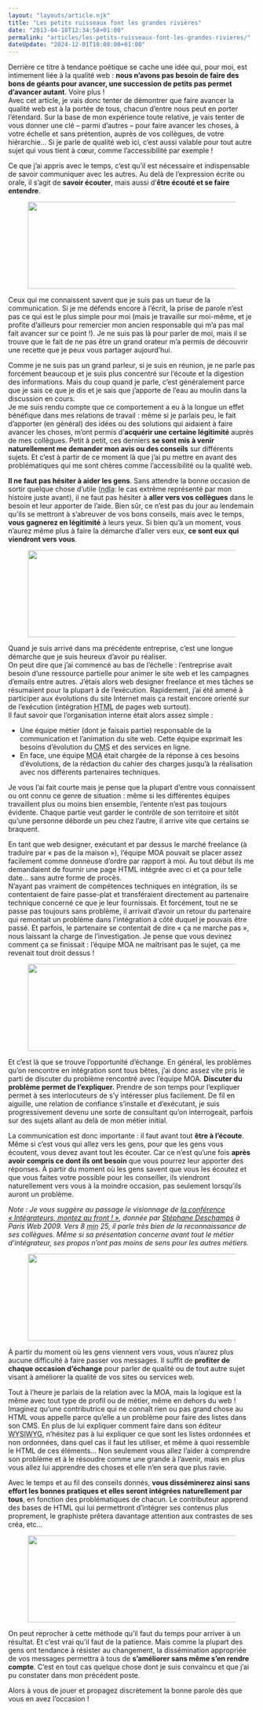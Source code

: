 ```yaml
---
layout: "layouts/article.njk"
title: "Les petits ruisseaux font les grandes rivières"
date: "2013-04-18T12:34:58+01:00"
permalink: "articles/les-petits-ruisseaux-font-les-grandes-rivieres/"
dateUpdate: "2024-12-01T10:08:00+01:00"
---
```


<p>Derrière ce titre à tendance poétique se cache une idée qui, pour moi, est intimement liée à la qualité web : <strong>nous n’avons pas besoin de faire des bons de géants pour avancer, une succession de petits pas permet d’avancer autant</strong>. Voire plus !<br />
Avec cet article, je vais donc tenter de démontrer que faire avancer la qualité web est à la portée de tous, chacun d’entre nous peut en porter l’étendard. Sur la base de mon expérience toute relative, je vais tenter de vous donner une clé – parmi d’autres – pour faire avancer les choses, à votre échelle et sans prétention, auprès de vos collègues, de votre hiérarchie… Si je parle de qualité web ici, c’est aussi valable pour tout autre sujet qui vous tient à cœur, comme l’accessibilité par exemple !</p>
<p>Ce que j’ai appris avec le temps, c’est qu’il est nécessaire et indispensable de savoir communiquer avec les autres. Au delà de l’expression écrite ou orale, il s’agit de <strong>savoir écouter</strong>, mais aussi d’<strong>être écouté et se faire entendre</strong>.</p>
<figure><img src="{{ site.path.images }}/{{ permalink }}ruisseaux_01.png" alt="" width="500" height="177" /></figure>
<p>Ceux qui me connaissent savent que je suis pas un tueur de la communication. Si je me défends encore à l’écrit, la prise de parole n’est pas ce qui est le plus simple pour moi (mais je travaille sur moi-même, et je profite d’ailleurs pour remercier mon ancien responsable qui m’a pas mal fait avancer sur ce point !). Je ne suis pas là pour parler de moi, mais il se trouve que le fait de ne pas être un grand orateur m’a permis de découvrir une recette que je peux vous partager aujourd’hui.</p>
<p>Comme je ne suis pas un grand parleur, si je suis en réunion, je ne parle pas forcément beaucoup et je suis plus concentré sur l’écoute et la digestion des informations. Mais du coup quand je parle, c’est généralement parce que je sais ce que je dis et je sais que j’apporte de l’eau au moulin dans la discussion en cours.<br />
Je me suis rendu compte que ce comportement a eu à la longue un effet bénéfique dans mes relations de travail : même si je parlais peu, le fait d’apporter (en général) des idées ou des solutions qui aidaient à faire avancer les choses, m’ont permis d’<strong>acquérir une certaine légitimité</strong> auprès de mes collègues. Petit à petit, ces derniers <strong>se sont mis à venir naturellement me demander mon avis ou des conseils</strong> sur différents sujets. Et c’est à partir de ce moment là que j’ai pu mettre en avant des problématiques qui me sont chères comme l’accessibilité ou la qualité web.</p>
<p><strong>Il ne faut pas hésiter à aider les gens</strong>. Sans attendre la bonne occasion de sortir quelque chose d’utile (<abbr title="note de l'auteur">ndla</abbr>: le cas extrême représenté par mon histoire juste avant), il ne faut pas hésiter à <strong>aller vers vos collègues</strong> dans le besoin et leur apporter de l’aide. Bien sûr, ce n’est pas du jour au lendemain qu’ils se mettront à s’abreuver de vos bons conseils, mais avec le temps, <strong>vous gagnerez en légitimité</strong> à leurs yeux. Si bien qu’à un moment, vous n’aurez même plus à faire la démarche d’aller vers eux, <strong>ce sont eux qui viendront vers vous</strong>.</p>
<figure><img src="{{ site.path.images }}/{{ permalink }}ruisseaux_02.png" alt="" width="500" height="177" loading="lazy" /></figure>
<p>Quand je suis arrivé dans ma précédente entreprise, c’est une longue démarche que je suis heureux d’avoir pu réaliser.<br />
On peut dire que j’ai commencé au bas de l’échelle : l’entreprise avait besoin d’une ressource partielle pour animer le site web et les campagnes d’emails entre autres. J’étais alors web designer freelance et mes tâches se résumaient pour la plupart à de l’exécution. Rapidement, j’ai été amené à participer aux évolutions du site Internet mais ça restait encore orienté sur de l’exécution (intégration <abbr title="HyperText Markup Langage" lang="en">HTML</abbr> de pages web surtout).<br />
Il faut savoir que l’organisation interne était alors assez simple : </p>
<ul>
<li>Une équipe métier (dont je faisais partie) responsable de la communication et l’animation du site web. Cette équipe exprimait les besoins d’évolution du <abbr title="Content Management System" lang="en">CMS</abbr> et des services en ligne.</li>
<li>En face, une équipe <abbr title="Maîtrise d'ouvrage">MOA</abbr> était chargée de la réponse à ces besoins d’évolutions, de la rédaction du cahier des charges jusqu’à la réalisation avec nos différents partenaires techniques.</li>
</ul>
<p>Je vous l’ai fait courte mais je pense que la plupart d’entre vous connaissent ou ont connu ce genre de situation : même si les différentes équipes travaillent plus ou moins bien ensemble, l’entente n’est pas toujours évidente. Chaque partie veut garder le contrôle de son territoire et sitôt qu’une personne déborde un peu chez l’autre, il arrive vite que certains se braquent.</p>
<p>En tant que web designer, exécutant et par dessus le marché freelance (à traduire par «&nbsp;pas de la maison&nbsp;»), l’équipe MOA pouvait se placer assez facilement comme donneuse d’ordre par rapport à moi. Au tout début ils me demandaient de fournir une page HTML intégrée avec ci et ça pour telle date… sans autre forme de procès.<br />
N’ayant pas vraiment de compétences techniques en intégration, ils se contentaient de faire passe-plat et transféraient directement au partenaire technique concerné ce que je leur fournissais. Et forcément, tout ne se passe pas toujours sans problème, il arrivait d’avoir un retour du partenaire qui remontait un problème dans l’intégration à côté duquel je pouvais être passé. Et parfois, le partenaire se contentait de dire «&nbsp;ça ne marche pas&nbsp;», nous laissant la charge de l’investigation. Je pense que vous devinez comment ça se finissait&nbsp;: l’équipe MOA ne maîtrisant pas le sujet, ça me revenait tout droit dessus&nbsp;!</p>
<figure><img src="{{ site.path.images }}/{{ permalink }}ruisseaux_03.png" alt="" width="500" height="177" loading="lazy" /></figure>
<p>Et c’est là que se trouve l’opportunité d’échange. En général, les problèmes qu’on rencontre en intégration sont tous bêtes, j’ai donc assez vite pris le parti de discuter du problème rencontré avec l’équipe MOA. <strong>Discuter du problème permet de l’expliquer.</strong> Prendre de son temps pour l’expliquer permet à ses interlocuteurs de s’y intéresser plus facilement. De fil en aiguille, une relation de confiance s’installe et d’exécutant, je suis progressivement devenu une sorte de consultant qu’on interrogeait, parfois sur des sujets allant au delà de mon métier initial.</p>
<p>La communication est donc importante : il faut avant tout <strong>être à l’écoute</strong>. Même si c’est vous qui allez vers les gens, pour que les gens vous écoutent, vous devez avant tout les écouter. Car ce n’est qu’une fois <strong>après avoir compris ce dont ils ont besoin</strong> que vous pourrez leur apporter des réponses. À partir du moment où les gens savent que vous les écoutez et que vous faites votre possible pour les conseiller, ils viendront naturellement vers vous à la moindre occasion, pas seulement lorsqu’ils auront un problème.</p>
<p><em>Note : Je vous suggère au passage le visionnage de <a href="https://www.paris-web.fr/2009/conference/integrateurs-montez-au-front">la conférence «&nbsp;Intégrateurs, montez au front !&nbsp;»</a>, donnée par <a href="https://nota-bene.org/">Stéphane Deschamps</a> à Paris Web 2009. Vers 8 <abbr title="minutes">min</abbr> 25, il parle très bien de la reconnaissance de ses collègues. Même si sa présentation concerne avant tout le métier d’intégrateur, ses propos n’ont pas moins de sens pour les autres métiers.</em></p>
<figure><img src="{{ site.path.images }}/{{ permalink }}ruisseaux_04.png" alt="" width="500" height="177" loading="lazy" /></figure>
<p>À partir du moment où les gens viennent vers vous, vous n’aurez plus aucune difficulté à faire passer vos messages. Il suffit de <strong>profiter de chaque occasion d’échange</strong> pour parler de qualité ou de tout autre sujet visant à améliorer la qualité de vos sites ou services web.</p>
<p>Tout à l’heure je parlais de la relation avec la MOA, mais la logique est la même avec tout type de profil ou de métier, même en dehors du web&nbsp;! Imaginez qu’une contributrice qui ne connaît rien ou pas grand chose au HTML vous appelle parce qu’elle a un problème pour faire des listes dans son CMS. En plus de lui expliquer comment faire dans son éditeur <abbr title="What You See Is What You Get" lang="en">WYSIWYG</abbr>, n’hésitez pas à lui expliquer ce que sont les listes ordonnées et non ordonnées, dans quel cas il faut les utiliser, et même à quoi ressemble le HTML de ces éléments… Non seulement vous allez l’aider à comprendre son problème et à le résoudre comme une grande à l’avenir, mais en plus vous allez lui apprendre des choses et elle n’en sera que plus ravie.</p>
<p>Avec le temps et au fil des conseils donnés, <strong>vous disséminerez ainsi sans effort les bonnes pratiques et elles seront intégrées naturellement par tous</strong>, en fonction des problématiques de chacun. Le contributeur apprend des bases de HTML qui lui permettront d’intégrer ses contenus plus proprement, le graphiste prêtera davantage attention aux contrastes de ses créa, etc…</p>
<figure><img src="{{ site.path.images }}/{{ permalink }}ruisseaux_05.png" alt="" width="500" height="177" loading="lazy" /></figure>
<p>On peut reprocher à cette méthode qu’il faut du temps pour arriver à un résultat. Et c’est vrai qu’il faut de la patience. Mais comme la plupart des gens ont tendance à résister au changement, la dissémination appropriée de vos messages permettra à tous de <strong>s’améliorer sans même s’en rendre compte</strong>. C’est en tout cas quelque chose dont je suis convaincu et que j’ai pu constater dans mon précédent poste.</p>
<p>Alors à vous de jouer et propagez discrètement la bonne parole dès que vous en avez l’occasion !</p>
